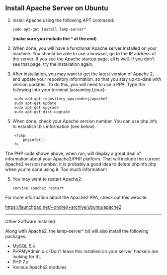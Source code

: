 ## Install Apache Server on Ubuntu

1. Install Apache using the following APT command:


	```
	sudo apt-get install lamp-server^ 
	```
	(__make sure you include the ^ at the end__)
	
3. When done, you will have a functional Apache server installed on your machine. You should be able to use a browser, go to the IP address of the server. If you see the Apache startup page, all is well. If you don't see that page, try the installation again.

4. After installation, you may want to get the latest version of Apache 2, and update your repository information, so that you stay up-to-date with version updates. To do this, you will need to use a PPA. Type the following into your terminal (assuming Linux):
```
	sudo add-apt-repository ppa:ondrej/apache2
	sudo apt-get update
	sudo apt-get upgrade
	sudo apt-get dist-upgrade
```
5. When done, check your Apache version number. You can use php.info to establish this information (see below).

	
```
	<?php
		phpinfo();
	?>
```

The PHP code shown above, when run, will display a great deal of information about your Apache2/PHP platform. That will include the current Apache2 version number. It is probably a good idea to delete phpinfo.php when you're done using it. Too much information!

5. You may want to restart Apache2:
	```
	service apache2 restart
	```
For more information about the Apache2 PPA, check out this website:

https://launchpad.net/~ondrej/+archive/ubuntu/apache2

---

Other Software Installed

Along with Apache2, the lamp-server^ bit will also install the following packages:

 - MySQL 5.x
 - PHPMyAdmin x.x (Don't leave this installed on your server, hackers are looking for it).
 - PHP 7.x
 - Various Apache2 modules

<!--stackedit_data:
eyJoaXN0b3J5IjpbLTE2MjQ5NDI4NjVdfQ==
-->